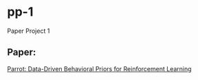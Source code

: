# pp-1
Paper Project 1
## Paper: 
[Parrot: Data-Driven Behavioral Priors for Reinforcement Learning](https://arxiv.org/abs/2011.10024)
